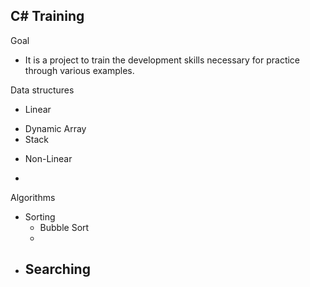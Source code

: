 ## C# Training

Goal
* It is a project to train the development skills necessary for practice through various examples.

Data structures
 * Linear
  - Dynamic Array
  - Stack
 * Non-Linear
  - 
Algorithms
 * Sorting
   - Bubble Sort
   - 
 * Searching
   - 